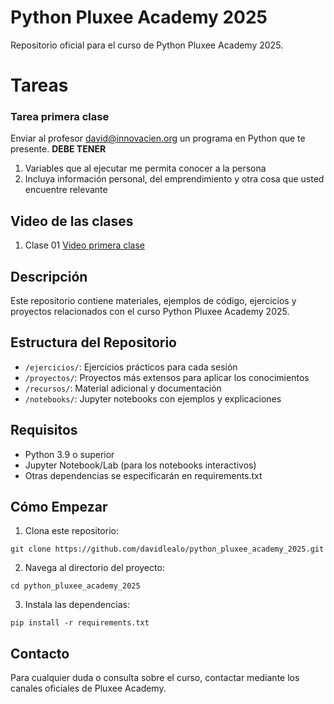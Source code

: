 # Python Pluxee Academy 2025

Repositorio oficial para el curso de Python Pluxee Academy 2025.

# Tareas

### Tarea primera clase 

Enviar al profesor david@innovacien.org un programa en Python que te presente.
**DEBE TENER**

1. Variables que al ejecutar me permita conocer a la persona
2. Incluya información personal, del emprendimiento y otra cosa que usted encuentre relevante

## Video de las clases

1. Clase 01 [Video primera clase](https://youtu.be/1CmAp-vaj-c?si=fHt8UIMb0g58zq7Z)

## Descripción

Este repositorio contiene materiales, ejemplos de código, ejercicios y proyectos relacionados con el curso Python Pluxee Academy 2025.

## Estructura del Repositorio

- `/ejercicios/`: Ejercicios prácticos para cada sesión
- `/proyectos/`: Proyectos más extensos para aplicar los conocimientos
- `/recursos/`: Material adicional y documentación
- `/notebooks/`: Jupyter notebooks con ejemplos y explicaciones

## Requisitos

- Python 3.9 o superior
- Jupyter Notebook/Lab (para los notebooks interactivos)
- Otras dependencias se especificarán en requirements.txt

## Cómo Empezar

1. Clona este repositorio:
```
git clone https://github.com/davidlealo/python_pluxee_academy_2025.git
```

2. Navega al directorio del proyecto:
```
cd python_pluxee_academy_2025
```

3. Instala las dependencias:
```
pip install -r requirements.txt
```

## Contacto

Para cualquier duda o consulta sobre el curso, contactar mediante los canales oficiales de Pluxee Academy.
